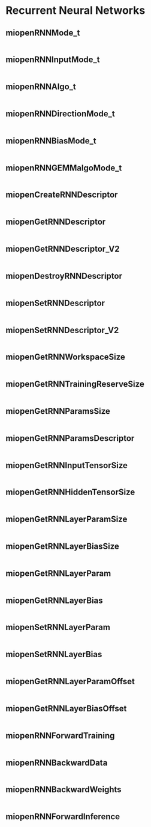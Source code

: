 
# Recurrent Neural Networks


## miopenRNNMode_t

```{doxygenenum}  miopenRNNMode_t
```


## miopenRNNInputMode_t

```{doxygenenum}  miopenRNNInputMode_t
```


## miopenRNNAlgo_t

```{doxygenenum}  miopenRNNAlgo_t
```


## miopenRNNDirectionMode_t

```{doxygenenum}  miopenRNNDirectionMode_t
```


## miopenRNNBiasMode_t

```{doxygenenum}  miopenRNNBiasMode_t
```


## miopenRNNGEMMalgoMode_t

```{doxygenenum}  miopenRNNGEMMalgoMode_t
```


## miopenCreateRNNDescriptor

```{doxygenfunction}  miopenCreateRNNDescriptor
```


## miopenGetRNNDescriptor

```{doxygenfunction}  miopenGetRNNDescriptor
```


## miopenGetRNNDescriptor_V2

```{doxygenfunction}  miopenGetRNNDescriptor_V2
```


## miopenDestroyRNNDescriptor

```{doxygenfunction}  miopenDestroyRNNDescriptor
```


## miopenSetRNNDescriptor

```{doxygenfunction}  miopenSetRNNDescriptor
```


## miopenSetRNNDescriptor_V2

```{doxygenfunction}  miopenSetRNNDescriptor_V2
```


## miopenGetRNNWorkspaceSize

```{doxygenfunction}  miopenGetRNNWorkspaceSize
```


## miopenGetRNNTrainingReserveSize

```{doxygenfunction}  miopenGetRNNTrainingReserveSize
```


## miopenGetRNNParamsSize

```{doxygenfunction}  miopenGetRNNParamsSize
```


## miopenGetRNNParamsDescriptor

```{doxygenfunction}  miopenGetRNNParamsDescriptor
```


## miopenGetRNNInputTensorSize

```{doxygenfunction}  miopenGetRNNInputTensorSize
```


## miopenGetRNNHiddenTensorSize

```{doxygenfunction}  miopenGetRNNHiddenTensorSize
```


## miopenGetRNNLayerParamSize

```{doxygenfunction}  miopenGetRNNLayerParamSize
```


## miopenGetRNNLayerBiasSize

```{doxygenfunction}  miopenGetRNNLayerBiasSize
```


## miopenGetRNNLayerParam

```{doxygenfunction}  miopenGetRNNLayerParam
```


## miopenGetRNNLayerBias

```{doxygenfunction}  miopenGetRNNLayerBias
```


## miopenSetRNNLayerParam

```{doxygenfunction}  miopenSetRNNLayerParam
```


## miopenSetRNNLayerBias

```{doxygenfunction}  miopenSetRNNLayerBias
```

## miopenGetRNNLayerParamOffset

```{doxygenfunction}  miopenGetRNNLayerParamOffset
```


## miopenGetRNNLayerBiasOffset

```{doxygenfunction}  miopenGetRNNLayerBiasOffset
```

## miopenRNNForwardTraining

```{doxygenfunction}  miopenRNNForwardTraining
```


## miopenRNNBackwardData

```{doxygenfunction}  miopenRNNBackwardData
```


## miopenRNNBackwardWeights

```{doxygenfunction}  miopenRNNBackwardWeights
```


## miopenRNNForwardInference

```{doxygenfunction}  miopenRNNForwardInference
```

